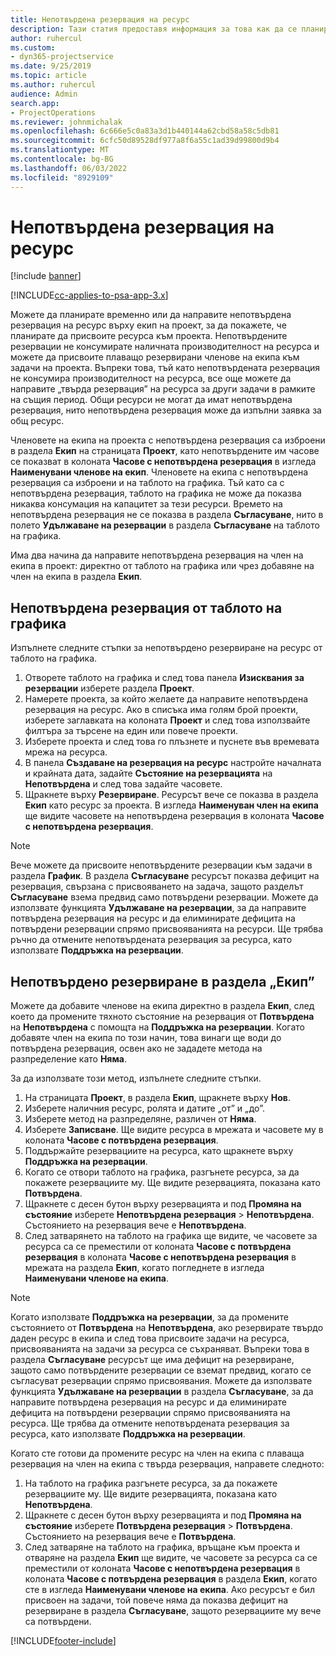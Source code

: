 ```yaml
---
title: Непотвърдена резервация на ресурс
description: Тази статия предоставя информация за това как да се планира тленно или мека книга проект членове на екипа.
author: ruhercul
ms.custom:
- dyn365-projectservice
ms.date: 9/25/2019
ms.topic: article
ms.author: ruhercul
audience: Admin
search.app:
- ProjectOperations
ms.reviewer: johnmichalak
ms.openlocfilehash: 6c666e5c0a83a3d1b440144a62cbd58a58c5db81
ms.sourcegitcommit: 6cfc50d89528df977a8f6a55c1ad39d99800d9b4
ms.translationtype: MT
ms.contentlocale: bg-BG
ms.lasthandoff: 06/03/2022
ms.locfileid: "8929109"
---
```

# <a name="soft-book-a-resource"></a>Непотвърдена резервация на ресурс

[!include [banner](../includes/psa-now-project-operations.md)]

[!INCLUDE[cc-applies-to-psa-app-3.x](../includes/cc-applies-to-psa-app-3x.md)]

Можете да планирате временно или да направите непотвърдена резервация на ресурс върху екип на проект, за да покажете, че планирате да присвоите ресурса към проекта. Непотвърдените резервации не консумирате наличната производителност на ресурса и можете да присвоите плаващо резервирани членове на екипа към задачи на проекта. Въпреки това, тъй като непотвърдената резервация не консумира производителност на ресурса, все още можете да направите „твърда резервация” на ресурса за други задачи в рамките на същия период. Общи ресурси не могат да имат непотвърдена резервация, нито непотвърдена резервация може да изпълни заявка за общ ресурс.

Членовете на екипа на проекта с непотвърдена резервация са изброени в раздела **Екип** на страницата **Проект**, като непотвърдените им часове се показват в колоната **Часове с непотвърдена резервация** в изгледа **Наименувани членове на екип**. Членовете на екипа с непотвърдена резервация са изброени и на таблото на графика. Тъй като са с непотвърдена резервация, таблото на графика не може да показва никаква консумация на капацитет за тези ресурси. Времето на непотвърдена резервация не се показва в раздела **Съгласуване**, нито в полето **Удължаване на резервации** в раздела **Съгласуване** на таблото на графика. 

Има два начина да направите непотвърдена резервация на член на екипа в проект: директно от таблото на графика или чрез добавяне на член на екипа в раздела **Екип**. 

## <a name="soft-book-from-the-schedule-board"></a>Непотвърдена резервация от таблото на графика
Изпълнете следните стъпки за непотвърдено резервиране на ресурс от таблото на графика. 

1. Отворете таблото на графика и след това панела **Изисквания за резервации** изберете раздела **Проект**.
2. Намерете проекта, за който желаете да направите непотвърдена резервация на ресурс. Ако в списъка има голям брой проекти, изберете заглавката на колоната **Проект** и след това използвайте филтъра за търсене на един или повече проекти.
3. Изберете проекта и след това го плъзнете и пуснете във времевата мрежа на ресурса.
5. В панела **Създаване на резервация на ресурс** настройте началната и крайната дата, задайте **Състояние на резервацията** на **Непотвърдена** и след това задайте часовете. 
6. Щракнете върху **Резервиране**. Ресурсът вече се показва в раздела **Екип** като ресурс за проекта. В изгледа **Наименуван член на екипа** ще видите часовете на непотвърдена резервация в колоната **Часове с непотвърдена резервация**.

> [!NOTE]
> Вече можете да присвоите непотвърдените резервации към задачи в раздела **График**. В раздела **Съгласуване** ресурсът показва дефицит на резервация, свързана с присвояването на задача, защото разделът **Съгласуване** взема предвид само потвърдени резервации. Можете да използвате функцията **Удължаване на резервации**, за да направите потвърдена резервация на ресурс и да елиминирате дефицита на потвърдени резервации спрямо присвояванията на ресурси. Ще трябва ръчно да отмените непотвърдената резервация за ресурса, като използвате **Поддръжка на резервации**.

## <a name="soft-book-on-the-team-tab"></a>Непотвърдено резервиране в раздела „Екип”

Можете да добавите членове на екипа директно в раздела **Екип**, след което да промените тяхното състояние на резервация от **Потвърдена** на **Непотвърдена** с помощта на **Поддръжка на резервации**. Когато добавяте член на екипа по този начин, това винаги ще води до потвърдена резервация, освен ако не зададете метода на разпределение като **Няма**.

За да използвате този метод, изпълнете следните стъпки.

1. На страницата **Проект**, в раздела **Екип**, щракнете върху **Нов**.
2. Изберете наличния ресурс, ролята и датите „от” и „до”.
3. Изберете метод на разпределяне, различен от **Няма**.
4. Изберете **Записване**. Ще видите ресурса в мрежата и часовете му в колоната **Часове с потвърдена резервация**.
5. Поддържайте резервациите на ресурса, като щракнете върху **Поддръжка на резервации**.
6. Когато се отвори таблото на графика, разгънете ресурса, за да покажете резервациите му. Ще видите резервацията, показана като **Потвърдена**.
7. Щракнете с десен бутон върху резервацията и под **Промяна на състояние** изберете **Непотвърдена резервация** \> **Непотвърдена**. Състоянието на резервация вече е **Непотвърдена**.
8. След затварянето на таблото на графика ще видите, че часовете за ресурса са се преместили от колоната **Часове с потвърдена резервация** в колоната **Часове с непотвърдена резервация** в мрежата на раздела **Екип**, когато погледнете в изгледа **Наименувани членове на екипа**.

> [!NOTE]
> Когато използвате **Поддръжка на резервации**, за да промените състоянието от **Потвърдена** на **Непотвърдена**, ако резервирате твърдо даден ресурс в екипа и след това присвоите задачи на ресурса, присвояванията на задачи за ресурса се съхраняват. Въпреки това в раздела **Съгласуване** ресурсът ще има дефицит на резервиране, защото само потвърдените резервации се вземат предвид, когато се съгласуват резервации спрямо присвоявания. Можете да използвате функцията **Удължаване на резервации** в раздела **Съгласуване**, за да направите потвърдена резервация на ресурс и да елиминирате дефицита на потвърдени резервации спрямо присвояванията на ресурса. Ще трябва да отмените непотвърдената резервация за ресурса, като използвате **Поддръжка на резервации**.

Когато сте готови да промените ресурс на член на екипа с плаваща резервация на член на екипа с твърда резервация, направете следното:

1. На таблото на графика разгънете ресурса, за да покажете резервациите му. Ще видите резервацията, показана като **Непотвърдена**.
2. Щракнете с десен бутон върху резервацията и под **Промяна на състояние** изберете **Потвърдена резервация** \> **Потвърдена**. Състоянието на резервация вече е **Потвърдена**.
3. След затваряне на таблото на графика, връщане към проекта и отваряне на раздела **Екип** ще видите, че часовете за ресурса са се преместили от колоната **Часове с непотвърдена резервация** в колоната **Часове с потвърдена резервация** в раздела **Екип**, когато сте в изгледа **Наименувани членове на екипа**. Ако ресурсът е бил присвоен на задачи, той повече няма да показва дефицит на резервиране в раздела **Съгласуване**, защото резервациите му вече са потвърдени.



[!INCLUDE[footer-include](../includes/footer-banner.md)]
